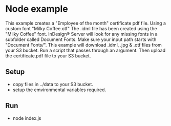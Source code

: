 # Node example

This example creates a "Employee of the month" certificate pdf file.  Using a custom font "Milky Coffee.otf"
The .idml file has been created using the "Milky Coffee" font.
InDesign® Server will look for any missing fonts in a subfolder called Document Fonts.
Make sure your input path starts with "Document Fonts/".
This example will download .idml, .jpg & .otf files from your S3 bucket.  Run a script that passes through an argument.  Then upload the certificate.pdf file to your S3 bucket.


## Setup
* copy files in ../data to your S3 bucket.
* setup the emvironmental variables required.

## Run
* node index.js
